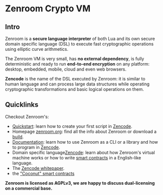 # Zenroom Crypto VM

## Intro

Zenroom is a **secure language interpreter** of both Lua and its own
secure domain specific language (DSL) to execute fast cryptographic
operations using elliptic curve arithmetics.

The Zenroom VM is very small, has **no external dependency**, is fully
deterministic and ready to run **end-to-end encryption** on any platform:
desktop, embedded, mobile, cloud and even web browsers.

**Zencode** is the name of the DSL executed by Zenroom: it is similar
to human language and can process large data structures while
operating cryptographic transformations and basic logical operations
on them.


<!-- Unused files
 
 


## Quickstart


1. Download the [Zenroom binary](https://zenroom.org/#downloads) that works for your system  
1. Download the smart contract <a href="data:text/plain,Scenario coconut: credential keygen
Given that I am known as 'Alice'
When I create the credential keypair
Then print my 'credential keypair'" 
download="credential_keygen.zen">credential_keygen.zen</a>  
1. (On Linux/Mac) Run: `zenroom -z credential_keygen.zen | tee keypair.json` 

If everything went well, in the file `keypair.json` you will see something like this:


```json
{
   "Alice":{
      "credential_keypair":{
         "private":"AZNuDnEujJlccuejLIHihxFeKzzuReL3mwikvtcCVHlFaYo7rCdR",
         "public":"AhMBC4woNICc0OZyQS3kPE5q6EVlwyn5VTsBKG1ulsxmDfN1f9Kmqc0fgWUsRxRSIhSsJnSsP1CUjNk"
      }
   }
}
```

-->

## Quicklinks


Checkout Zenroom's: 
 - [Quickstart](https://dev.zenroom.org/#/pages/zencode-cookbook-intro): learn how to create your first script in [Zencode](/pages/zencode-cookbook-intro).
 - Homepage [zenroom.org](http://zenroom.org/): find all the info about Zenroom or download a [build](https://zenroom.org/#downloads).
 - [Documentation](https://dev.zenroom.org/): learn how to use Zenroom as a CLI or a library and how to program in [Zencode](https://dev.zenroom.org/#/pages/zencode-cookbook-intro).
 - Domain specific language[Zencode](/pages/zencode-intro): learn about how Zenroom's virtual machine works or how to write [smart contracts](/pages/zencode-cookbook-intro) in a English-like language.
 - The [Zencode whitepaper](https://dev.zenroom.org/pages/zenroom_whitepaper.pdf).
 - the ["Coconut" smart contracts](https://dev.zenroom.org/#/pages/zencode-scenario-credentials) 




**Zenroom is licensed as AGPLv3, we are happy to discuss dual-licensing on a commercial base.**
